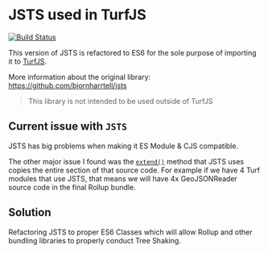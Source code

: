 # JSTS used in TurfJS

[![Build Status](https://travis-ci.org/DenisCarriere/turf-jsts.svg?branch=master)](https://travis-ci.org/DenisCarriere/turf-jsts)

This version of JSTS is refactored to ES6 for the sole purpose of importing it to [TurfJS](https://github.com/Turfjs/turf).

More information about the original library: https://github.com/bjornharrtell/jsts

> This library is not intended to be used outside of TurfJS

## Current issue with `JSTS`

JSTS has big problems when making it ES Module & CJS compatible.

The other major issue I found was the [`extend()`](https://github.com/bjornharrtell/jsts/blob/master/src/org/locationtech/jts/operation/buffer/BufferOp.js#L6) method that JSTS uses copies the entire section of that source code. For example if we have 4 Turf modules that use JSTS, that means we will have 4x GeoJSONReader source code in the final Rollup bundle.

## Solution

Refactoring JSTS to proper ES6 Classes which will allow Rollup and other bundling libraries to properly conduct Tree Shaking.
